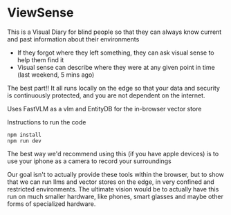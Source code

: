 # ViewSense
This is a Visual Diary for blind people so that they can always know current and past information about their environments

- If they forgot where they left something, they can ask visual sense to help them find it
- Visual sense can describe where they were at any given point in time (last weekend, 5 mins ago)

The best part!! It all runs locally on the edge so that your data and security is continuously protected, and you are not dependent on the internet. 

Uses FastVLM as a vlm and EntityDB for the in-browser vector store

Instructions to run the code
```
npm install
npm run dev
```

The best way we'd recommend using this (if you have apple devices) is to use your iphone as a camera to record your surroundings

Our goal isn't to actually provide these tools within the browser, but to show that we can run llms and vector stores on the edge, in very confined and restricted environments.
The ultimate vision would be to actually have this run on much smaller hardware, like phones, smart glasses and maybe other forms of specialized hardware.
